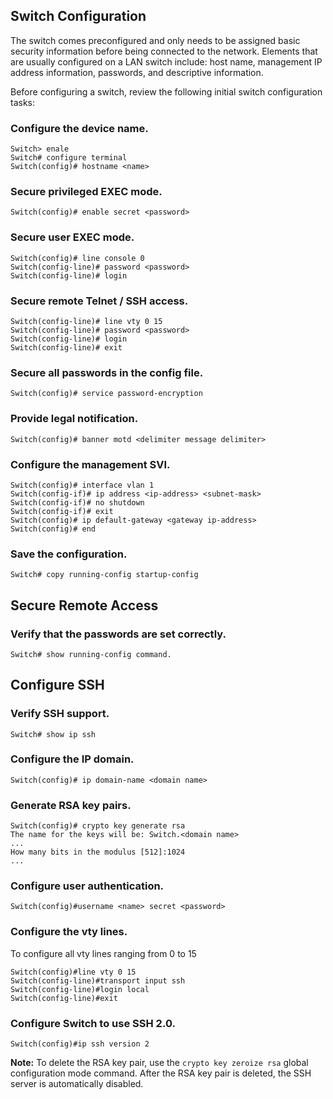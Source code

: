 ## Switch Configuration
The switch comes preconfigured and only needs to be assigned basic security information before being connected to the network. Elements that are usually configured on a LAN switch include: host name, management IP address information, passwords, and descriptive information.

Before configuring a switch, review the following initial switch configuration tasks:

### Configure the device name.

```console
Switch> enale
Switch# configure terminal
Switch(config)# hostname <name>
```

### Secure privileged EXEC mode.

```console
Switch(config)# enable secret <password>
```

### Secure user EXEC mode.

```console
Switch(config)# line console 0
Switch(config-line)# password <password>
Switch(config-line)# login
```

### Secure remote Telnet / SSH access.

```console
Switch(config-line)# line vty 0 15
Switch(config-line)# password <password>
Switch(config-line)# login
Switch(config-line)# exit
```


### Secure all passwords in the config file.

```console
Switch(config)# service password-encryption
```

### Provide legal notification.

```console
Switch(config)# banner motd <delimiter message delimiter>
```

### Configure the management SVI.
  
```console
Switch(config)# interface vlan 1
Switch(config-if)# ip address <ip-address> <subnet-mask>
Switch(config-if)# no shutdown
Switch(config-if)# exit
Switch(config)# ip default-gateway <gateway ip-address>
Switch(config)# end
```

### Save the configuration.
  
```console
Switch# copy running-config startup-config
```
## Secure Remote Access

### Verify that the passwords are set correctly. 

```console
Switch# show running-config command.
```

## Configure SSH

### Verify SSH support.

```console
Switch# show ip ssh
```
### Configure the IP domain.

```console
Switch(config)# ip domain-name <domain name>
```
### Generate RSA key pairs.

```console
Switch(config)# crypto key generate rsa
The name for the keys will be: Switch.<domain name>
...
How many bits in the modulus [512]:1024
...  
```

### Configure user authentication.

```console
Switch(config)#username <name> secret <password>
```

### Configure the vty lines.

To configure all vty lines ranging from 0 to 15

```console
Switch(config)#line vty 0 15
Switch(config-line)#transport input ssh
Switch(config-line)#login local
Switch(config-line)#exit
```

### Configure Switch to use SSH 2.0.

```console
Switch(config)#ip ssh version 2
```

**Note:** To delete the RSA key pair, use the `crypto key zeroize rsa` global configuration mode command. After the RSA key pair is deleted, the SSH server is automatically disabled.
